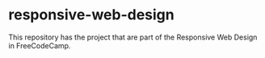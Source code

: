 # responsive-web-design
This repository has the project that are part of the Responsive Web Design in FreeCodeCamp.
